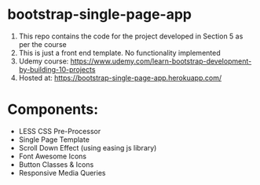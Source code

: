 # bootstrap-single-page-app

1. This repo contains the code for the project developed in Section 5 as per the course
2. This is just a front end template. No functionality implemented
3. Udemy course: https://www.udemy.com/learn-bootstrap-development-by-building-10-projects
4. Hosted at: https://bootstrap-single-page-app.herokuapp.com/

# Components:
* LESS CSS Pre-Processor
* Single Page Template
* Scroll Down Effect (using easing js library)
* Font Awesome Icons
* Button Classes & Icons
* Responsive Media Queries
